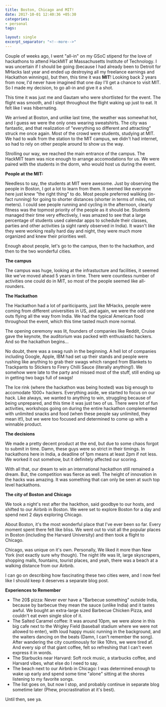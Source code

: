 ```yaml
---
title: Boston, Chicago and MIT!
date: 2017-10-01 12:40:36 +05:30
categories:
- personal
tags:

layout: single
excerpt_separator: "<!--more-->"
---
```


Couple of weeks ago, I went "all-in" on my GSoC stipend for the love of hackathons to attend HackMIT at Massachusetts Institute of Technology. I was uncertain if I should be going (because I had already been to Detroit for MHacks last year and ended up destroying all my freelance earnings and Hackathon winnings), but then, this time it was **MIT**! Looking back 2 years from now, I'd never have imagined that one day I'll get a chance to visit MIT. So I made my decision, to go all-in and give it a shot. <!--more-->

This time it was just me and Gautam who were shortlisted for the event. The flight was smooth, and I slept throughout the flight waking up just to eat. It felt like I was hibernating.

We arrived at Boston, and unlike last time, the weather was somewhat hot, and I guess we were the only ones wearing sweatshirts. The city was fantastic, and that realization of "everything so different and attracting" struck me once again. Most of the crowd were students, studying at MIT. We had to walk from the station to the MIT campus, we didn't had internet, so had to rely on other people around to show us the way.


Strolling our way, we reached the main entrance of the campus. The HackMIT team was nice enough to arrange accomodations for us. We were paired with the students in the dorm, who would host us during the event.

**People at the MIT:**

Needless to say, the students at MIT were awesome. Just by observing the people in Boston, I got a lot to learn from them. It seemed like everyone here just knew "the right thing" to do. Most people preferred waliking (in-fact running) for going to shorter distances (shorter in terms of miles, not meters). I could see people running and cycling in the afternoon, clearly fitness was the topmost priority of the people as it should be. Students managed their time very effectively, I was amazed to see that a large percentage of students used calendar apps to schedule their classes, parties and other activities (a sight rarely observed in India). It wasn't like they were working really hard day and night, they were much more organized and knew their priorities well.

Enough about people, let's go to the campus, then to the hackathon, and then to the two wonderful cities.

**The campus**

The campus was huge, looking at the infrastucture and facilities, it seemed like we've moved ahead 5 years in time. There were countless number of activities one could do in MIT, so most of the people seemed like all-rounders.

**The Hackathon**

The Hackathon had a lot of pariticipants, just like MHacks, people were coming from different universities in US, and again, we were the odd one outs flying all the way from India. We had the typical American food throughout the event, which this time tasted much more normal.

The opening ceremony was lit, founders of companies like Reddit, Cruise gave the keynote, the auditorium was packed with enthusiastic hackers. And so the hackathon begins...

No doubt, there was a swag rush in the beginning. A hell lot of companies including Google, Apple, IBM had set up their stands and people were rushing like anything to grab their swags which ranged from Blankets to Trackpants to Stickers to Firery Chilli Sauce (literally anything!). We somehow were late to the party and missed most of the stuff, still ending up in getting two bags full of swags!

The Ice rink (where the hackathon was being hosted) was big enough to accomodate 1000+ hackers. Everything aside, we started to focus on our hack. Like always, we wanted to anything to win, struggling because of being unprepared, and this time it was just two of us. There were lot of fun activities, workshops going on during the entire hackathon complemented with unlimited snacks and food (when these people say unlimited, they mean it!), but we were too focused and determined to come up with a winnable product.

**The decisions**

We made a pretty decent product at the end, but due to some chaos forgot to submit in time. Damn, these guys were so strict in their timings. In hackathons here in India, a deadline of 1pm means at least 2pm if not less. We worked it out somehow, but it definitely affected our scoring.

With all that, our dream to win an international hackathon still remained a dream. But, the competition was fierce as well. The height of innovation in the hacks was amazing. It was something that can only be seen at such top level hackathons.

**The city of Boston and Chicago**

We took a night's rest after the hackthon, said goodbye to our hosts, and shifted to our Airbnb in Boston. We were set to explore Boston for a day and spend next 2 days exploring Chicago.

About Boston, it's the most wonderful place that I've ever been so far. Every moment spent there felt like bliss. We went out to visit all the popular places in Boston (including the Harvard University) and then took a flight to Chicago.

Chicago, was unique on it's own. Personally, We liked it more than New York (not exactly sure why though). The night life was lit, large skyscrapers, shopping malls, fountains, tourist places, and yeah, there was a beach at a walking distance from our Airbnb.

I can go on describing how fascinating these two cities were, and I now feel like I should keep it deserves a separate blog post.


**Experiences to Remember**

- The 20$ pizza: Never ever have a "Barbecue something" outside India, because by barbecue they mean the sauce (unlike India) and it tastes awful. We bought an extra-large sized Barbecue Chicken Pizza, and couldn't eat even single slice of it.
- The Salted Caramel coffee: It was around 10pm, we were alone in this big cafe next to the Wrigley Field (baseball stadium where we were not allowed to enter), with loud happy music running in the background, and the waiters dancing on the beats (Damn, I can't remember the song). After wandering the city countinously for like 10hrs, we were tired af. And every sip of that giant coffee, felt so refreshing that I can't even express it in words.
- The Starbucks near Harvard: Soft rock music, a starbucks coffee, and Harvard vibes, what else do I need to say.
- The beach next to our Airbnb in Chicago: I was determined enough to wake up early and spend some time "alone" sitting at the shores listening to my favorite songs.
- The list goes on, but now I stop, and probably continue in separate blog sometime later (Phew, procrastination at it's best).

Until then, see ya.
